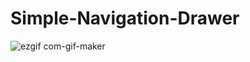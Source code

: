 # Simple-Navigation-Drawer

![ezgif com-gif-maker](https://user-images.githubusercontent.com/68849516/214258339-ae9b8ad8-b3e0-4ae9-912b-9bef5e2b9df9.gif)
